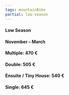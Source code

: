 ```yaml
---
tags: mountainBike
partial: low-season
---
```


#### Low Season

#### November – March

#### Multiple: 470 €

#### Double: 505 €

#### Ensuite / Tiny House: 540 €

#### Single: 645 €
